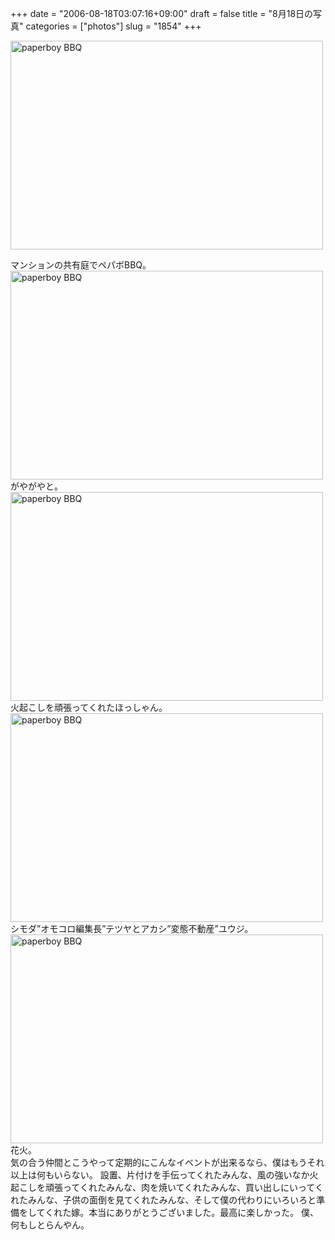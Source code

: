 +++
date = "2006-08-18T03:07:16+09:00"
draft = false
title = "8月18日の写真"
categories = ["photos"]
slug = "1854"
+++

<a href="http://www.flickr.com/photos/h-b-k-r/220155890/" title="Photo Sharing"><img src="http://static.flickr.com/89/220155890_ebf97519c9.jpg" width="500" height="334" alt="paperboy BBQ" /></a>
<div class="pinfo">マンションの共有庭でペパボBBQ。</div>
<a href="http://www.flickr.com/photos/h-b-k-r/220155893/" title="Photo Sharing"><img src="http://static.flickr.com/90/220155893_27d94932e1.jpg" width="500" height="334" alt="paperboy BBQ" /></a>
<div class="pinfo">がやがやと。</div>
<a href="http://www.flickr.com/photos/h-b-k-r/220155887/" title="Photo Sharing"><img src="http://static.flickr.com/81/220155887_425d9afd50.jpg" width="500" height="334" alt="paperboy BBQ" /></a>
<div class="pinfo">火起こしを頑張ってくれたほっしゃん。</div>
<a href="http://www.flickr.com/photos/h-b-k-r/220155895/" title="Photo Sharing"><img src="http://static.flickr.com/90/220155895_21ffb8b545.jpg" width="500" height="334" alt="paperboy BBQ" /></a>
<div class="pinfo">シモダ”オモコロ編集長”テツヤとアカシ”変態不動産”ユウジ。</div>
<a href="http://www.flickr.com/photos/h-b-k-r/220155900/" title="Photo Sharing"><img src="http://static.flickr.com/77/220155900_9c4e7b1a3e.jpg" width="500" height="334" alt="paperboy BBQ" /></a>
<div class="pinfo">花火。</div>
気の合う仲間とこうやって定期的にこんなイベントが出来るなら、僕はもうそれ以上は何もいらない。
設置、片付けを手伝ってくれたみんな、風の強いなか火起こしを頑張ってくれたみんな、肉を焼いてくれたみんな、買い出しにいってくれたみんな、子供の面倒を見てくれたみんな、そして僕の代わりにいろいろと準備をしてくれた嫁。本当にありがとうございました。最高に楽しかった。
僕、何もしとらんやん。
